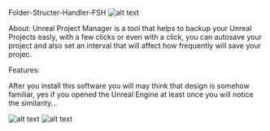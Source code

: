 Folder-Structer-Handler-FSH
![alt text]([[http://url/to/img.png](https://github.com/D0M4K0M4/Unreal-Project-Manager/blob/main/Images/unreal_icon.png?raw=true)](https://github.com/D0M4K0M4/Unreal-Project-Manager/blob/main/Images/unreal_icon.png?raw=true))

About:
Unreal Project Manager is a tool that helps to backup your Unreal Projects easly, with a few clicks or even with a click, you can autosave your project and also set an interval that will affect how frequently will save your projec.

Features:

After you install this software you will may think that design is somehow familiar, yes if you opened the Unreal Engine at least once you will notice the similarity...

![alt text]([[http://url/to/img.png](https://github.com/D0M4K0M4/Unreal-Project-Manager/blob/main/Images/unreal_icon.png?raw=true)](https://github.com/D0M4K0M4/Unreal-Project-Manager/blob/main/Images/screenshot1.png?raw=true))
![alt text]([[http://url/to/img.png](https://github.com/D0M4K0M4/Unreal-Project-Manager/blob/main/Images/unreal_icon.png?raw=true)](https://github.com/D0M4K0M4/Unreal-Project-Manager/blob/main/Images/screenshot4.png?raw=true))
